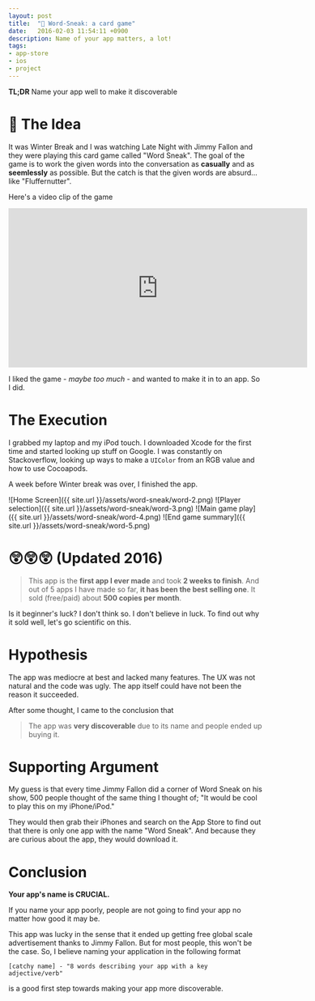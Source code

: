 ```yaml
---
layout: post
title:  "🚀 Word-Sneak: a card game"
date:   2016-02-03 11:54:11 +0900
description: Name of your app matters, a lot!
tags: 
- app-store 
- ios
- project
---
```


**TL;DR** Name your app well to make it discoverable

# 💭 The Idea
It was Winter Break and I was watching Late Night with Jimmy Fallon and they were playing this card game called "Word Sneak". The goal of the game is to work the given words into the conversation as **casually** and as **seemlessly** as possible. But the catch is that the given words are absurd... like "Fluffernutter".

Here's a video clip of the game

<div class="web-container">
  <iframe width="590" height="315" src="https://www.youtube.com/embed/9nBBgD0q6rA" frameborder="0" allowfullscreen></iframe>
</div>

I liked the game - *maybe too much* - and wanted to make it in to an app. So I did.

# The Execution
I grabbed my laptop and my iPod touch. I downloaded Xcode for the first time and started looking up stuff on Google. I was constantly on Stackoverflow, looking up ways to make a `UIColor` from an RGB value and how to use Cocoapods. 

A week before Winter break was over, I finished the app.

![Home Screen]({{ site.url }}/assets/word-sneak/word-2.png)
![Player selection]({{ site.url }}/assets/word-sneak/word-3.png)
![Main game play]({{ site.url }}/assets/word-sneak/word-4.png)
![End game summary]({{ site.url }}/assets/word-sneak/word-5.png)

# 😲😲😲 (Updated 2016)
> This app is the **first app I ever made** and took **2 weeks to finish**. And out of 5 apps I have made so far, **it has been the best selling one**. It sold (free/paid) about **500 copies per month**.

Is it beginner's luck? I don't think so. I don't believe in luck. To find out why it sold well, let's go scientific on this.

# Hypothesis
The app was mediocre at best and lacked many features. The UX was not natural and the code was ugly. The app itself could have not been the reason it succeeded.

After some thought, I came to the conclusion that 

> The app was **very discoverable** due to its name and people ended up buying it.

# Supporting Argument
My guess is that every time Jimmy Fallon did a corner of Word Sneak on his show, 500 people thought of the same thing I thought of; "It would be cool to play this on my iPhone/iPod."

They would then grab their iPhones and search on the App Store to find out that there is only one app with the name "Word Sneak". And because they are curious about the app, they would download it.

# Conclusion
**Your app's name is CRUCIAL.**

If you name your app poorly, people are not going to find your app no matter how good it may be.

This app was lucky in the sense that it ended up getting free global scale advertisement thanks to Jimmy Fallon. But for most people, this won't be the case. So, I believe naming your application in the following format

```
[catchy name] - "8 words describing your app with a key adjective/verb"
```

is a good first step towards making your app more discoverable.
